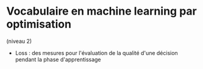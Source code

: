 # Vocabulaire en machine learning par optimisation
(niveau 2)

- Loss : des mesures pour l'évaluation de la qualité d'une décision pendant la phase
d'apprentissage
